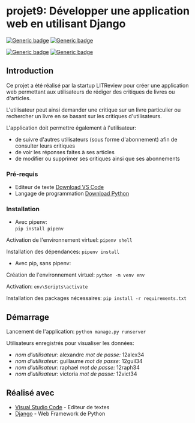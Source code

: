 # projet9: Développer une application web en utilisant Django

[![Generic badge](https://img.shields.io/badge/MADE_WITH-PYTHON-orange.svg)](https://www.python.org/)
[![Generic badge](https://img.shields.io/badge/MADE_WITH-DJANGO-blue.svg)](https://www.djangoproject.com/)   

[![Generic badge](https://img.shields.io/badge/APPROVED_BY-AURELIE_BERNICHE-blueviolet.svg)](https://github.com/BernicheAurelie/)
[![Generic badge](https://img.shields.io/badge/FOR-startup_LitReview-green.svg)](https://user.oc-static.com/upload/2020/09/18/16004297044411_P7.png)

## Introduction

Ce projet a été réalisé par la startup LITReview pour créer une application web permettant aux utilisateurs de rédiger des critiques de livres ou d'articles.  

L'utilisateur peut ainsi demander une critique sur un livre particulier ou rechercher un livre en se basant sur les critiques d'utilisateurs.  

L'application doit permettre également à l'utilisateur:
  - de suivre d'autres utilisateurs (sous forme d'abonnement) afin de consulter leurs critiques
  - de voir les réponses faites à ses articles
  - de modifier ou supprimer ses critiques ainsi que ses abonnements

### Pré-requis

- Editeur de texte [Download VS Code](https://code.visualstudio.com/) 
- Langage de programmation [Download Python](https://www.python.org/downloads/)

### Installation
- Avec pipenv:   
```pip install pipenv```   

Activation de l'environnement virtuel: ```pipenv shell```   

Installation des dépendances: ```pipenv install```    

- Avec pip, sans pipenv:   

Création de l'environnement virtuel: ``` python -m venv env ```   

Activation: ```env\Scripts\activate```   

Installation des packages nécessaires: ```pip install -r requirements.txt```   


## Démarrage
Lancement de l'application: ```python manage.py runserver```   

Utilisateurs enregistrés pour visualiser les données:   

- *nom d'utilisateur:* alexandre *mot de passe:* 12alex34
- *nom d'utilisateur:* guillaume *mot de passe:* 12guil34
- *nom d'utilisateur:* raphael *mot de passe:* 12raph34
- *nom d'utilisateur:* victoria *mot de passe:* 12vict34

## Réalisé avec 
- [Visual Studio Code](https://code.visualstudio.com/) - Editeur de textes
- [Django](https://www.djangoproject.com/) - Web Framework de Python